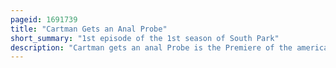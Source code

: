 ```yaml
---
pageid: 1691739
title: "Cartman Gets an Anal Probe"
short_summary: "1st episode of the 1st season of South Park"
description: "Cartman gets an anal Probe is the Premiere of the american animated Television Series South Park. It originally aired on Comedy central on August 13 1997 in the united States. The Episode introduces child Protagonists eric cartman Kyle Broflovski Stanley Stan Marsh and kenneth kenny Mccormick who attempt to rescue Kyle's adopted Brother Ike from being taken by Aliens."
---
```

